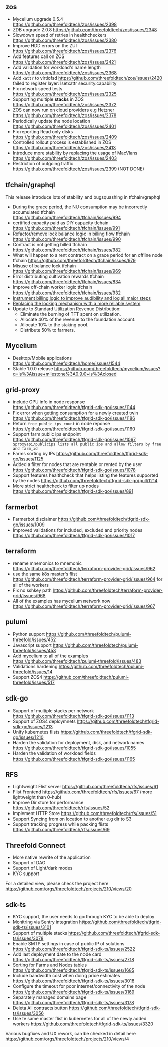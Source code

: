 ## zos

- Mycelium upgrade 0.5.4 https://github.com/threefoldtech/zos/issues/2398
- ZDB upgrade 2.0.8 https://github.com/threefoldtech/zos/issues/2348
- Slowdown speed of retries in healthcheckers https://github.com/threefoldtech/zos/issues/2380
- Improve HDD errors on the ZUI https://github.com/threefoldtech/zos/issues/2376
- Add features call on ZOS https://github.com/threefoldtech/zos/issues/2421
- Add validation for workload's name length https://github.com/threefoldtech/zos/issues/2368
- Add `xattr` to virtiofsd https://github.com/threefoldtech/zos/issues/2420 failed to register layer: lsetxattr security.capability
- Fix network speed tests https://github.com/threefoldtech/zos/issues/2325
- Supporting multiple **stacks** in ZOS https://github.com/threefoldtech/zos/issues/2372
- ZOS can now run on cloud providers e.g Hetzner https://github.com/threefoldtech/zos/issues/2378
- Periodically update the node location https://github.com/threefoldtech/zos/issues/2401
- Fix reporting Read only disks https://github.com/threefoldtech/zos/issues/2409
- Controlled rollout process is established in ZOS https://github.com/threefoldtech/zos/issues/2413
- Introduce more stability by replacing the usage of MacVlans https://github.com/threefoldtech/zos/issues/2403
- Restriction of outgoing traffic https://github.com/threefoldtech/zos/issues/2399 (NOT DONE)

## tfchain/graphql

This release introduce lots of stability and bugsquashing in tfchain/graphql
- During the grace period, the NU consumption may be incorrectly accumulated tfchain https://github.com/threefoldtech/tfchain/issues/994
- certified capacity paid as DIY capacity  tfchain https://github.com/threefoldtech/tfchain/issues/991
- Refactor/remove lock balance logic in billing flow tfchain https://github.com/threefoldtech/tfchain/issues/990
- Contract is not getting billed tfchain https://github.com/threefoldtech/tfchain/issues/982
- What will happen to a rent contract on a grace period for an offline node  tfchain https://github.com/threefoldtech/tfchain/issues/979
- Misuse of balance lock tfchain https://github.com/threefoldtech/tfchain/issues/969
- Error distributing cultivation rewards tfchain  https://github.com/threefoldtech/tfchain/issues/834
- Improve off-chain worker logic tfchain  https://github.com/threefoldtech/tfchain/issues/932
- [Instrument billing logic to improve audibility and log all major steps](https://github.com/threefoldtech/tfchain/issues/989)
- [Replacing the locking mechanism with a more reliable system](https://github.com/threefoldtech/tfchain/issues/990)
- Update to Standard Utilization Revenue Distribution:
  - Eliminate the burning of TFT spent on utilization.
  - Allocate 40% of the revenue to the foundation account.
  - Allocate 10% to the staking pool.
  - Distribute 50% to farmers.

## Mycelium

- Desktop/Mobile applications https://github.com/threefoldtech/home/issues/1544
- Stable 1.0.0 release https://github.com/threefoldtech/mycelium/issues?q=is%3Aissue+milestone%3A0.9.0+is%3Aclosed


## grid-proxy

- include GPU info in node response https://github.com/threefoldtech/tfgrid-sdk-go/issues/1144
- Fix error when getting consumption for a newly created twin https://github.com/threefoldtech/tfgrid-sdk-go/issues/1186
- Return `free_public_ips_count` in node reponse https://github.com/threefoldtech/tfgrid-sdk-go/issues/1160
- Support farm public ips endpoint https://github.com/threefoldtech/tfgrid-sdk-go/issues/1067 `
$proxyapi/publicips lists all public ips and allow filters by free and farm_id`
- Farms sorting by IPs https://github.com/threefoldtech/tfgrid-sdk-go/issues/1125
- Added a filter for nodes that are rentable or rented by the user https://github.com/threefoldtech/tfgrid-sdk-go/issues/1078
- Support features healthcheck that helps listing the features supported by the nodes https://github.com/threefoldtech/tfgrid-sdk-go/pull/1214
- More strict healthcheck to filter up nodes https://github.com/threefoldtech/tfgrid-sdk-go/issues/891

## farmerbot
- Farmerbot disclaimer https://github.com/threefoldtech/tfgrid-sdk-go/issues/1009
- Improved validations for included, excluded and priority nodes https://github.com/threefoldtech/tfgrid-sdk-go/issues/1017


## terraform 

- rename mnemonics to mnemonic https://github.com/threefoldtech/terraform-provider-grid/issues/962
- use the same k8s master's flist https://github.com/threefoldtech/terraform-provider-grid/issues/964 for all of the workers
- Fix no sshkey path https://github.com/threefoldtech/terraform-provider-grid/issues/968
- All of the examples has mycelium network now https://github.com/threefoldtech/terraform-provider-grid/issues/967


## pulumi

- Python support https://github.com/threefoldtech/pulumi-threefold/issues/452
- Javascript support https://github.com/threefoldtech/pulumi-threefold/issues/453
- Add mycelium to all of the examples https://github.com/threefoldtech/pulumi-threefold/issues/483
- Validations hardening https://github.com/threefoldtech/pulumi-threefold/issues/14
- Support ZOS4 https://github.com/threefoldtech/pulumi-threefold/issues/517


## sdk-go

- Support of multiple stacks per network https://github.com/threefoldtech/tfgrid-sdk-go/issues/1113
- Support of ZOS4 deploymnets https://github.com/threefoldtech/tfgrid-sdk-go/issues/1213
- Unify kubernetes flists https://github.com/threefoldtech/tfgrid-sdk-go/issues/1210 
- Harden the validation for deployment, disk, and network names  https://github.com/threefoldtech/tfgrid-sdk-go/issues/1055 
- Harden the validation of workload fields https://github.com/threefoldtech/tfgrid-sdk-go/issues/1165


## RFS

- Lightweight Flist server https://github.com/threefoldtech/rfs/issues/61
- Flist Frontend https://github.com/threefoldtech/rfs/issues/67 (more lightweight than 0-hub)
- Improve Dir store for performance https://github.com/threefoldtech/rfs/issues/52
- Implement HTTP Store https://github.com/threefoldtech/rfs/issues/51
- Support Syncing from on location to another e.g dir to S3
- Support tracking progress while packing flists https://github.com/threefoldtech/rfs/issues/69

## Threefold Connect

- More native rewrite of the application
- Support of DAO
- Support of Light/dark modes
- KYC support

For a detailed view, please check the project here https://github.com/orgs/threefoldtech/projects/210/views/20

## sdk-ts

- KYC support, the user needs to go through KYC to be able to deploy
- Monitring via Sentry integration https://github.com/threefoldtech/tfgrid-sdk-ts/issues/3101
- Support of multiple stacks https://github.com/threefoldtech/tfgrid-sdk-ts/issues/3078
- Enable SMTP settings in case of public IP of solutions https://github.com/threefoldtech/tfgrid-sdk-ts/issues/2522
- Add last deployment date to the node card https://github.com/threefoldtech/tfgrid-sdk-ts/issues/2718
- Sorting for Farms and Nodes tables https://github.com/threefoldtech/tfgrid-sdk-ts/issues/1685
- Include bandwidth cost when doing price estimates https://github.com/threefoldtech/tfgrid-sdk-ts/issues/3018
- Configure the timeout for poor internet/connectivity of the node https://github.com/threefoldtech/tfgrid-sdk-ts/issues/3169
- Separately managed domains page https://github.com/threefoldtech/tfgrid-sdk-ts/issues/3178
- Deleta All contracts button https://github.com/threefoldtech/tfgrid-sdk-ts/issues/3056
- Use te same master flist in kubernetes for all of the newly added workers https://github.com/threefoldtech/tfgrid-sdk-ts/issues/3320 

Various bugfixes and UX rework, can be checked in detail here https://github.com/orgs/threefoldtech/projects/210/views/4
